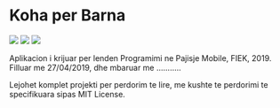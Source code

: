 # Koha per Barna

[![](https://img.shields.io/badge/author-Agon%20Hoxha-red.svg)](https://www.github.com/460N1/)
[![](https://img.shields.io/badge/author-Edona%20Haziraj-blue.svg)](https://www.github.com/EdonaHaziraj/)
[![](https://img.shields.io/github/license/460N1/Koha_Per_Barna.svg)](https://github.com/460N1/Koha_Per_Barna/blob/master/LICENSE)

Aplikacion i krijuar per lenden Programimi ne Pajisje Mobile, FIEK, 2019. Filluar me 27/04/2019, dhe mbaruar me ...........

Lejohet komplet projekti per perdorim te lire, me kushte te perdorimi te specifikuara sipas MIT License.
